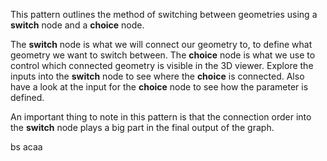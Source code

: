 This pattern outlines the method of switching between geometries using a **switch** node and a **choice** node.

The **switch** node is what we will connect our geometry to, to define what geometry we want to switch between. The **choice** node is what we use to control which connected geometry is visible in the 3D viewer. Explore the inputs into the **switch** node to see where the **choice** is connected. Also have a look at the input for the **choice** node to see how the parameter is defined.

An important thing to note in this pattern is that the connection order into the **switch** node plays a big part in the final output of the graph.

bs  acaa